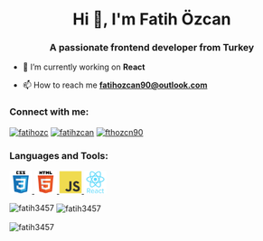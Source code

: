 

<h1 align="center">Hi 👋, I'm Fatih Özcan</h1>
<h3 align="center">A passionate frontend developer from Turkey</h3>

- 🔭 I’m currently working on **React**

- 📫 How to reach me **fatihozcan90@outlook.com**

<h3 align="left">Connect with me:</h3>
<p align="left">
<a href="https://linkedin.com/in/fatihozc" target="blank"><img align="center" src="https://raw.githubusercontent.com/rahuldkjain/github-profile-readme-generator/master/src/images/icons/Social/linked-in-alt.svg" alt="fatihozc" height="30" width="40" /></a>
  <a href="https://twitter.com/fatihzcan" target="blank"><img align="center" src="https://raw.githubusercontent.com/rahuldkjain/github-profile-readme-generator/master/src/images/icons/Social/twitter.svg" alt="fatihzcan" height="30" width="40" /></a>
<a href="https://instagram.com/fthozcn90" target="blank"><img align="center" src="https://raw.githubusercontent.com/rahuldkjain/github-profile-readme-generator/master/src/images/icons/Social/instagram.svg" alt="fthozcn90" height="30" width="40" /></a>
</p>

<h3 align="left">Languages and Tools:</h3>
<p align="left"> <a href="https://www.w3schools.com/css/" target="_blank" rel="noreferrer"> <img src="https://raw.githubusercontent.com/devicons/devicon/master/icons/css3/css3-original-wordmark.svg" alt="css3" width="40" height="40"/> </a> <a href="https://www.w3.org/html/" target="_blank" rel="noreferrer"> <img src="https://raw.githubusercontent.com/devicons/devicon/master/icons/html5/html5-original-wordmark.svg" alt="html5" width="40" height="40"/> </a> <a href="https://developer.mozilla.org/en-US/docs/Web/JavaScript" target="_blank" rel="noreferrer"> <img src="https://raw.githubusercontent.com/devicons/devicon/master/icons/javascript/javascript-original.svg" alt="javascript" width="40" height="40"/> </a> <a href="https://reactjs.org/" target="_blank" rel="noreferrer"> <img src="https://raw.githubusercontent.com/devicons/devicon/master/icons/react/react-original-wordmark.svg" alt="react" width="40" height="40"/> </a> </p>

<p><img align="left" src="https://github-readme-stats.vercel.app/api/top-langs?username=fatih3457&show_icons=true&locale=en&layout=compact" alt="fatih3457" /></p>

<p>&nbsp;<img align="center" src="https://github-readme-stats.vercel.app/api?username=fatih3457&show_icons=true&locale=en" alt="fatih3457" /></p>

<p><img align="center" src="https://github-readme-streak-stats.herokuapp.com/?user=fatih3457&" alt="fatih3457" /></p>
